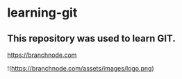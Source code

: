 # learning-git

## This repository was used to learn GIT.

https://branchnode.com

!(https://branchnode.com/assets/images/logo.png)
